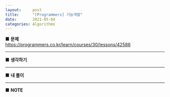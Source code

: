 ```yaml
---
layout:     post
title:      "[Programmers] 기능개발"
date:       2021-05-04
categories: Algorithms
---
```


■ **문제**   
<https://programmers.co.kr/learn/courses/30/lessons/42586>
- - -
■ **생각하기**   

- - -
■ **내 풀이**   

- - -
■ **<span class="hightlighter">NOTE</span>**   
